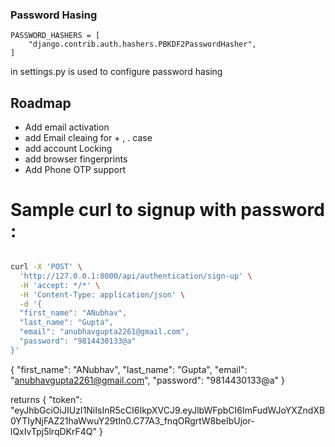 
### Password Hasing


```
PASSWORD_HASHERS = [
    "django.contrib.auth.hashers.PBKDF2PasswordHasher",
]

```
in settings.py is used to configure password hasing

<!-- TODO: add validation for free/temp emails  -->


## Roadmap

- Add email activation
- add Email cleaing for + , . case
- add account Locking
- add browser fingerprints
- Add Phone OTP support



# Sample curl to signup with password :


```sh

curl -X 'POST' \
  'http://127.0.0.1:8000/api/authentication/sign-up' \
  -H 'accept: */*' \
  -H 'Content-Type: application/json' \
  -d '{
  "first_name": "ANubhav",
  "last_name": "Gupta",
  "email": "anubhavgupta2261@gmail.com",
  "password": "9814430133@a"
}'

```
{
  "first_name": "ANubhav",
  "last_name": "Gupta",
  "email": "anubhavgupta2261@gmail.com",
  "password": "9814430133@a"
}

returns
{
  "token": "eyJhbGciOiJIUzI1NiIsInR5cCI6IkpXVCJ9.eyJlbWFpbCI6ImFudWJoYXZndXB0YTIyNjFAZ21haWwuY29tIn0.C77A3_fnqORgrtW8beIbUjor-lQxIvTpj5lrqDKrF4Q"
}
